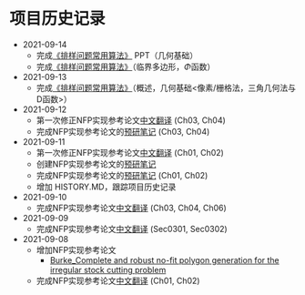 # 项目历史记录

- 2021-09-14
  - 完成[《排样问题常用算法》][5] PPT（几何基础）
  - 完成[《排样问题常用算法》][4]（临界多边形，$\Phi$函数）
- 2021-09-13
  - 完成[《排样问题常用算法》][4]（概述，几何基础<像素/栅格法，三角几何法与D函数>）
- 2021-09-12
  - 第一次修正NFP实现参考论文[中文翻译][2] (Ch03, Ch04)
  - 完成NFP实现参考论文的[预研笔记][3] (Ch03, Ch04)
- 2021-09-11
  - 第一次修正NFP实现参考论文[中文翻译][2] (Ch01, Ch02)
  - 创建NFP实现参考论文的[预研笔记][3]
  - 完成NFP实现参考论文的[预研笔记][3] (Ch01, Ch02)
  - 增加 HISTORY.MD，跟踪项目历史记录
- 2021-09-10
  - 完成NFP实现参考论文[中文翻译][2] (Ch03, Ch04, Ch06)
- 2021-09-09
  - 完成NFP实现参考论文[中文翻译][2] (Sec0301, Sec0302)
- 2021-09-08
  - 增加NFP实现参考论文
    - [Burke_Complete and robust no-fit polygon generation for the irregular stock cutting problem][1]
  - 完成NFP实现参考论文[中文翻译][2] (Ch01, Ch02)

[1]:papers/EN/Burke_Complete%20and%20robust%20no-fit%20polygon%20generation%20for%20the%20irregular%20stock%20cutting%20problem.pdf
[2]:papers/CN/Burke_Complete%20and%20robust%20no-fit%20polygon%20generation%20for%20the%20irregular%20stock%20cutting%20problem.md
[3]:papers/Notes/Burke_Notes_Complete%20and%20robust%20no-fit%20polygon%20generation%20for%20the%20irregular%20stock%20cutting%20problem.md
[4]:documents/report/排样问题常用算法.md
[5]:documents/report/排样问题常用算法.pptx
